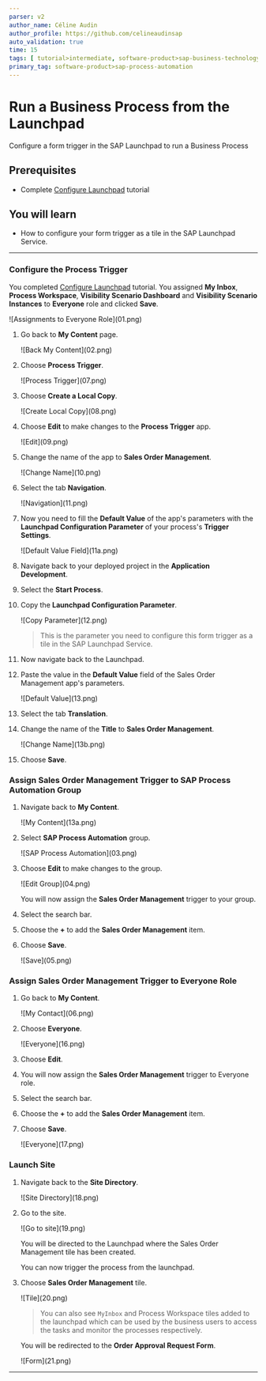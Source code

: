 ```yaml
---
parser: v2
author_name: Céline Audin
author_profile: https://github.com/celineaudinsap
auto_validation: true
time: 15
tags: [ tutorial>intermediate, software-product>sap-business-technology-platform, tutorial>free-tier]
primary_tag: software-product>sap-process-automation
---
```


# Run a Business Process from the Launchpad
<!-- description --> Configure a form trigger in the SAP Launchpad to run a Business Process

## Prerequisites
 - Complete [Configure Launchpad](spa-configure-launchpad) tutorial

## You will learn
  - How to configure your form trigger as a tile in the SAP Launchpad Service.

---

### Configure the Process Trigger


You completed [Configure Launchpad](spa-configure-launchpad) tutorial. You assigned **My Inbox**, **Process Workspace**, **Visibility Scenario Dashboard** and **Visibility Scenario Instances** to **Everyone** role and clicked **Save**.

<!-- border -->![Assignments to Everyone Role](01.png)

1. Go back to **My Content** page.

    <!-- border -->![Back My Content](02.png)

2. Choose **Process Trigger**.

    <!-- border -->![Process Trigger](07.png)

2. Choose **Create a Local Copy**.

    <!-- border -->![Create Local Copy](08.png)

3. Choose **Edit** to make changes to the **Process Trigger** app.

    <!-- border -->![Edit](09.png)

4. Change the name of the app to **Sales Order Management**.

    <!-- border -->![Change Name](10.png)

5. Select the tab **Navigation**.

    <!-- border -->![Navigation](11.png)

6. Now you need to fill the **Default Value** of the app's parameters with the **Launchpad Configuration Parameter** of your process's **Trigger Settings**.

    <!-- border -->![Default Value Field](11a.png)

7. Navigate back to your deployed project in the **Application Development**.

8. Select the **Start Process**.

9. Copy the **Launchpad Configuration Parameter**.

    <!-- border -->![Copy Parameter](12.png)

    >This is the parameter you need to configure this form trigger as a tile in the SAP Launchpad Service.

10. Now navigate back to the Launchpad.

11. Paste the value in the **Default Value** field of the Sales Order Management app's parameters.

    <!-- border -->![Default Value](13.png)

12. Select the tab **Translation**.

13. Change the name of the **Title** to **Sales Order Management**.

    <!-- border -->![Change Name](13b.png)

12. Choose **Save**.



### Assign Sales Order Management Trigger to SAP Process Automation Group


1. Navigate back to **My Content**.

    <!-- border -->![My Content](13a.png)

2. Select **SAP Process Automation** group.

    <!-- border -->![SAP Process Automation](03.png)

3. Choose **Edit** to make changes to the group.

    <!-- border -->![Edit Group](04.png)

    You will now assign the **Sales Order Management** trigger to your group.

4. Select the search bar.

5. Choose the **+** to add the **Sales Order Management** item.

6. Choose **Save**.

    <!-- border -->![Save](05.png)


### Assign Sales Order Management Trigger to Everyone Role


1. Go back to **My Content**.

    <!-- border -->![My Contact](06.png)

2. Choose **Everyone**.

    <!-- border -->![Everyone](16.png)

3. Choose **Edit**.

4. You will now assign the **Sales Order Management** trigger to Everyone role.

5. Select the search bar.

6. Choose the **+** to add the **Sales Order Management** item.

7. Choose **Save**.

    <!-- border -->![Everyone](17.png)


### Launch Site


1. Navigate back to the **Site Directory**.

    <!-- border -->![Site Directory](18.png)

2. Go to the site.

    <!-- border -->![Go to site](19.png)

    You will be directed to the Launchpad where the Sales Order Management tile has been created.

    You can now trigger the process from the launchpad.

3. Choose **Sales Order Management** tile.

    <!-- border -->![Tile](20.png)

    > You can also see `MyInbox` and Process Workspace tiles added to the launchpad which can be used by the business users to access the tasks and monitor the processes respectively.

    You will be redirected to the **Order Approval Request Form**.

    <!-- border -->![Form](21.png)



---
